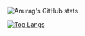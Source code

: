 ![Anurag's GitHub stats](https://github-readme-stats.vercel.app/api?username=brandonszeto&count_private=true&show_icons=true&theme=gruvbox)

[![Top Langs](https://github-readme-stats.vercel.app/api/top-langs/?username=brandonszeto)](https://github.com/anuraghazra/github-readme-stats&layout=compact)

<!--
**brandonszeto/brandonszeto** is a ✨ _special_ ✨ repository because its `README.md` (this file) appears on your GitHub profile.

Here are some ideas to get you started:

- 🔭 I’m currently working on ...
- 🌱 I’m currently learning ...
- 👯 I’m looking to collaborate on ...
- 🤔 I’m looking for help with ...
- 💬 Ask me about ...
- 📫 How to reach me: ...
- 😄 Pronouns: ...
- ⚡ Fun fact: ...
-->
